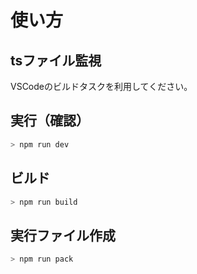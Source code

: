 # 使い方

## tsファイル監視

VSCodeのビルドタスクを利用してください。

## 実行（確認）

```bash
> npm run dev
```

## ビルド

```bash
> npm run build
```

## 実行ファイル作成

```bash
> npm run pack
```
